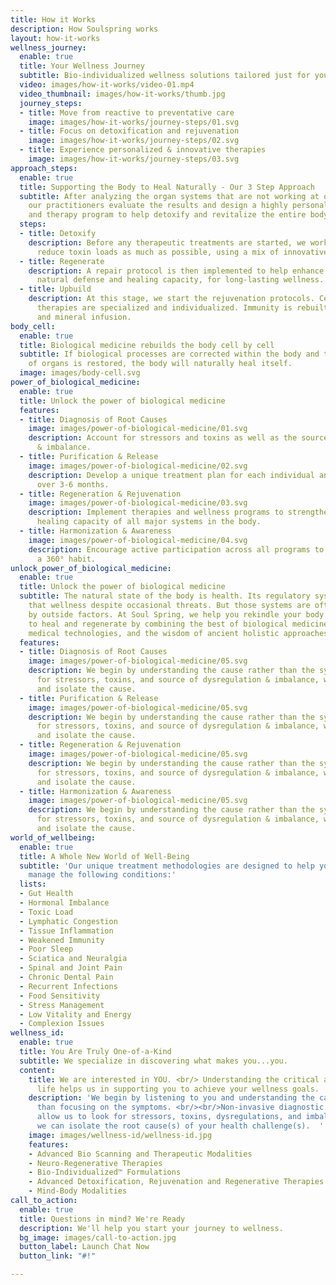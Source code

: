```yaml
---
title: How it Works
description: How Soulspring works
layout: how-it-works
wellness_journey:
  enable: true
  title: Your Wellness Journey
  subtitle: Bio-individualized wellness solutions tailored just for you
  video: images/how-it-works/video-01.mp4
  video_thumbnail: images/how-it-works/thumb.jpg
  journey_steps:
  - title: Move from reactive to preventative care
    image: images/how-it-works/journey-steps/01.svg
  - title: Focus on detoxification and rejuvenation
    image: images/how-it-works/journey-steps/02.svg
  - title: Experience personalized & innovative therapies
    image: images/how-it-works/journey-steps/03.svg
approach_steps:
  enable: true
  title: Supporting the Body to Heal Naturally - Our 3 Step Approach
  subtitle: After analyzing the organ systems that are not working at optimum capacity,
    our practitioners evaluate the results and design a highly personalized treatment
    and therapy program to help detoxify and revitalize the entire body.
  steps:
  - title: Detoxify
    description: Before any therapeutic treatments are started, we work with you to
      reduce toxin loads as much as possible, using a mix of innovative modalities.
  - title: Regenerate
    description: A repair protocol is then implemented to help enhance the body's
      natural defense and healing capacity, for long-lasting wellness.
  - title: Upbuild
    description: At this stage, we start the rejuvenation protocols. Cellular rejuvenation
      therapies are specialized and individualized. Immunity is rebuilt through vitamin
      and mineral infusion.
body_cell:
  enable: true
  title: Biological medicine rebuilds the body cell by cell
  subtitle: If biological processes are corrected within the body and the proper function
    of organs is restored, the body will naturally heal itself.
  image: images/body-cell.svg
power_of_biological_medicine:
  enable: true
  title: Unlock the power of biological medicine
  features:
  - title: Diagnosis of Root Causes
    image: images/power-of-biological-medicine/01.svg
    description: Account for stressors and toxins as well as the source of dysregulation
      & imbalance.
  - title: Purification & Release
    image: images/power-of-biological-medicine/02.svg
    description: Develop a unique treatment plan for each individual and implement
      over 3-6 months.
  - title: Regeneration & Rejuvenation
    image: images/power-of-biological-medicine/03.svg
    description: Implement therapies and wellness programs to strengthen the natural
      healing capacity of all major systems in the body.
  - title: Harmonization & Awareness
    image: images/power-of-biological-medicine/04.svg
    description: Encourage active participation across all programs to make wellness
      a 360° habit.
unlock_power_of_biological_medicine:
  enable: true
  title: Unlock the power of biological medicine
  subtitle: The natural state of the body is health. Its regulatory systems maintain
    that wellness despite occasional threats. But those systems are often impaired
    by outside factors. At Soul Spring, we help you rekindle your body's natural power
    to heal and regenerate by combining the best of biological medicine, innovative
    medical technologies, and the wisdom of ancient holistic approaches.
  features:
  - title: Diagnosis of Root Causes
    image: images/power-of-biological-medicine/05.svg
    description: We begin by understanding the cause rather than the symptoms. Accounting
      for stressors, toxins, and source of dysregulation & imbalance, we identify
      and isolate the cause.
  - title: Purification & Release
    image: images/power-of-biological-medicine/05.svg
    description: We begin by understanding the cause rather than the symptoms. Accounting
      for stressors, toxins, and source of dysregulation & imbalance, we identify
      and isolate the cause.
  - title: Regeneration & Rejuvenation
    image: images/power-of-biological-medicine/05.svg
    description: We begin by understanding the cause rather than the symptoms. Accounting
      for stressors, toxins, and source of dysregulation & imbalance, we identify
      and isolate the cause.
  - title: Harmonization & Awareness
    image: images/power-of-biological-medicine/05.svg
    description: We begin by understanding the cause rather than the symptoms. Accounting
      for stressors, toxins, and source of dysregulation & imbalance, we identify
      and isolate the cause.
world_of_wellbeing:
  enable: true
  title: A Whole New World of Well-Being
  subtitle: 'Our unique treatment methodologies are designed to help you heal and
    manage the following conditions:'
  lists:
  - Gut Health
  - Hormonal Imbalance
  - Toxic Load
  - Lymphatic Congestion
  - Tissue Inflammation
  - Weakened Immunity
  - Poor Sleep
  - Sciatica and Neuralgia
  - Spinal and Joint Pain
  - Chronic Dental Pain
  - Recurrent Infections
  - Food Sensitivity
  - Stress Management
  - Low Vitality and Energy
  - Complexion Issues
wellness_id:
  enable: true
  title: You Are Truly One-of-a-Kind
  subtitle: We specialize in discovering what makes you...you.
  content:
    title: We are interested in YOU. <br/> Understanding the critical aspects of your
      life helps us in supporting you to achieve your wellness goals.
    description: 'We begin by listening to you and understanding the cause rather
      than focusing on the symptoms. <br/><br/>Non-invasive diagnostic tests and assessments
      allow us to look for stressors, toxins, dysregulations, and imbalances so that
      we can isolate the root cause(s) of your health challenge(s).  '
    image: images/wellness-id/wellness-id.jpg
    features:
    - Advanced Bio Scanning and Therapeutic Modalities
    - Neuro-Regenerative Therapies
    - Bio-Individualized™ Formulations
    - Advanced Detoxification, Rejuvenation and Regenerative Therapies
    - Mind-Body Modalities
call_to_action:
  enable: true
  title: Questions in mind? We're Ready
  description: We'll help you start your journey to wellness.
  bg_image: images/call-to-action.jpg
  button_label: Launch Chat Now
  button_link: "#!"

---
```

